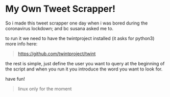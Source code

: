 # My Own Tweet Scrapper!

So i made this tweet scrapper one day when i was bored during the coronavirus lockdown; and bc susana asked me to.

to run it we need to have the twintproject installed (it asks for python3)
more info here:

> https://github.com/twintproject/twint

the rest is simple, just define the user you want to query at the beginning of the script and when you run it you introduce the word you want to look for.

have fun!

> linux only for the moment
